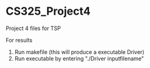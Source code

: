 # CS325_Project4
Project 4 files for TSP

For results
1. Run makefile (this will produce a executable Driver)
2. Run executable by entering "./Driver inputfilename"
